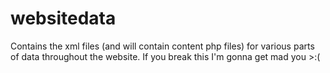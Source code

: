# websitedata
Contains the xml files (and will contain content php files) for various parts of data throughout the website.
If you break this I'm gonna get mad you >:(
